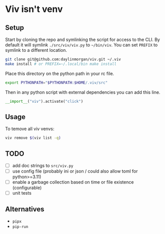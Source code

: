 # Viv isn't venv

## Setup

Start by cloning the repo and symlinking the script for access to the CLI.
By default it will symlink `./src/viv/viv.py` to `~/bin/viv`.
You can set `PREFIX` to symlink to a different location.

```sh
git clone git@github.com:daylinmorgan/viv.git ~/.viv
make install # or PREFIX=~/.local/bin make install
```

Place this directory on the python path in your rc file.

```sh
export PYTHONPATH="$PYTHONPATH:$HOME/.viv/src"
```

Then in any python script with external dependencies you can add this line.

```python
__import__("viv").activate("click")
```

## Usage

To temove all viv venvs:
```sh
viv remove $(viv list -q)
```


## TODO
- [ ] add doc strings to `src/viv.py`
- [ ] use config file (probably ini or json / could also allow toml for python>=3.11)
- [ ] enable a garbage collection based on time or file existence (configurable)
- [ ] unit tests

## Alternatives

- `pipx`
- `pip-run`

